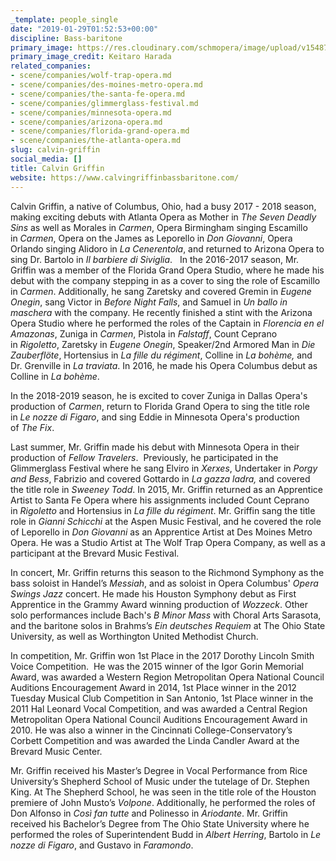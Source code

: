```yaml
---
_template: people_single
date: "2019-01-29T01:52:53+00:00"
discipline: Bass-baritone
primary_image: https://res.cloudinary.com/schmopera/image/upload/v1548726671/media/2019/01/CalvinGriffin.jpg
primary_image_credit: Keitaro Harada
related_companies:
- scene/companies/wolf-trap-opera.md
- scene/companies/des-moines-metro-opera.md
- scene/companies/the-santa-fe-opera.md
- scene/companies/glimmerglass-festival.md
- scene/companies/minnesota-opera.md
- scene/companies/arizona-opera.md
- scene/companies/florida-grand-opera.md
- scene/companies/the-atlanta-opera.md
slug: calvin-griffin
social_media: []
title: Calvin Griffin
website: https://www.calvingriffinbassbaritone.com/
---
```

Calvin Griffin, a native of Columbus, Ohio, had a busy 2017 - 2018 season, making exciting debuts with Atlanta Opera as Mother in _The Seven Deadly Sins_ as well as Morales in _Carmen_, Opera Birmingham singing Escamillo in _Carmen_, Opera on the James as Leporello in _Don Giovanni_, Opera Orlando singing Alidoro in _La Cenerentola_, and returned to Arizona Opera to sing Dr. Bartolo in _Il barbiere di Siviglia_.   In the 2016-2017 season, Mr. Griffin was a member of the Florida Grand Opera Studio, where he made his debut with the company stepping in as a cover to sing the role of Escamillo in _Carmen_. Additionally, he sang Zaretsky and covered Gremin in _Eugene Onegin_, sang Victor in _Before Night Falls_, and Samuel in _Un ballo in maschera_ with the company. He recently finished a stint with the Arizona Opera Studio where he performed the roles of the Captain in _Florencia en el Amazonas_, Zuniga in _Carmen_, Pistola in _Falstaff_, Count Ceprano in _Rigoletto_, Zaretsky in _Eugene Onegin_, Speaker/2nd Armored Man in _Die Zauberflöte_, Hortensius in _La fille du régiment_, Colline in _La bohème,_ and Dr. Grenville in _La traviata_. In 2016, he made his Opera Columbus debut as Colline in _La bohème_. 

In the 2018-2019 season, he is excited to cover Zuniga in Dallas Opera's production of _Carmen_, return to Florida Grand Opera to sing the title role in _Le nozze di Figaro_, and sing Eddie in Minnesota Opera's production of _The Fix_. 

Last summer, Mr. Griffin made his debut with Minnesota Opera in their production of _Fellow Travelers_.  Previously, he participated in the Glimmerglass Festival where he sang Elviro in _Xerxes_, Undertaker in _Porgy and Bess_, Fabrizio and covered Gottardo in _La gazza ladra,_ and covered the title role in _Sweeney Todd_. In 2015, Mr. Griffin returned as an Apprentice Artist to Santa Fe Opera where his assignments included Count Ceprano in _Rigoletto_ and Hortensius in _La fille du régiment_. Mr. Griffin sang the title role in _Gianni Schicchi_ at the Aspen Music Festival, and he covered the role of Leporello in _Don Giovanni_ as an Apprentice Artist at Des Moines Metro Opera. He was a Studio Artist at The Wolf Trap Opera Company, as well as a participant at the Brevard Music Festival.

In concert, Mr. Griffin returns this season to the Richmond Symphony as the bass soloist in Handel’s _Messiah_, and as soloist in Opera Columbus' _Opera Swings Jazz_ concert. He made his Houston Symphony debut as First Apprentice in the Grammy Award winning production of _Wozzeck_. Other solo performances include Bach's _B Minor Mass_ with Choral Arts Sarasota, and the baritone solos in Brahms’s _Ein deutsches Requiem_ at The Ohio State University, as well as Worthington United Methodist Church.

In competition, Mr. Griffin won 1st Place in the 2017 Dorothy Lincoln Smith Voice Competition.  He was the 2015 winner of the Igor Gorin Memorial Award, was awarded a Western Region Metropolitan Opera National Council Auditions Encouragement Award in 2014, 1st Place winner in the 2012 Tuesday Musical Club Competition in San Antonio, 1st Place winner in the 2011 Hal Leonard Vocal Competition, and was awarded a Central Region Metropolitan Opera National Council Auditions Encouragement Award in 2010. He was also a winner in the Cincinnati College-Conservatory’s Corbett Competition and was awarded the Linda Candler Award at the Brevard Music Center. 

Mr. Griffin received his Master’s Degree in Vocal Performance from Rice University’s Shepherd School of Music under the tutelage of Dr. Stephen King. At The Shepherd School, he was seen in the title role of the Houston premiere of John Musto’s _Volpone_. Additionally, he performed the roles of Don Alfonso in _Così fan tutte_ and Polinesso in _Ariodante_. Mr. Griffin received his Bachelor’s Degree from The Ohio State University where he performed the roles of Superintendent Budd in _Albert Herring_, Bartolo in _Le nozze di Figaro_, and Gustavo in _Faramondo_.